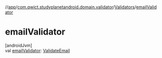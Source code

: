//[app](../../../index.md)/[com.qwict.studyplanetandroid.domain.validator](../index.md)/[Validators](index.md)/[emailValidator](email-validator.md)

# emailValidator

[androidJvm]\
val [emailValidator](email-validator.md): [ValidateEmail](../-validate-email/index.md)
